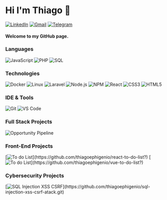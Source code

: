 # Hi I'm Thiago 👋
[![LinkedIn](https://img.shields.io/badge/-Linkedin-000?&logo=linkedin&color=blue)](https://www.linkedin.com/in/thiago-costa-12321218b/)
[![Gmail](https://img.shields.io/badge/-thiagocosta130-000?&logo=gmail&logoColor=fff&color=red)](mailto:thiagocosta130@gmail.com)
[![Telegram](https://img.shields.io/badge/-ethiagocosta-000?&logo=telegram)](https://t.me/ethiagocosta/)
#### Welcome to my GitHub page.

### Languages

![JavaScript](https://img.shields.io/badge/-JavaScript-000?&logo=JavaScript&logoColor=ddc508)
![PHP](https://img.shields.io/badge/-PHP-000?&logo=php&logoColor=8892bf)
![SQL](https://img.shields.io/badge/-SQL-000?&logo=MySQL&logoColor=4479A1)




### Technologies

![Docker](https://img.shields.io/badge/-Docker-000?&logo=Docker)
![Linux](https://img.shields.io/badge/-Linux-000?&logo=Linux&logoColor=FCC624)
![Laravel](https://img.shields.io/badge/-Laravel-000?&logo=laravel)
![Node.js](https://img.shields.io/badge/-Node.js-000?&logo=node.js)
![NPM](https://img.shields.io/badge/-NPM-000?&logo=npm)
![React](https://img.shields.io/badge/-React-000?&logo=React)
![CSS3](https://img.shields.io/badge/-CSS-000?&logo=css3&logoColor=254bdd)
![HTML5](https://img.shields.io/badge/-HTML-000?&logo=html5&logoColor=e44d26)


### IDE & Tools

![Git](https://img.shields.io/badge/-Git-000?&logo=git)
![VS Code](https://img.shields.io/badge/-VS%20Code-000?&logo=visual-studio-code&logoColor=0066b8)

### Full Stack Projects

![Opportunity Pipeline](https://img.shields.io/badge/-📉%20Opportunity%20Pipeline-000?)

### Front-End Projects

[![To do List](https://img.shields.io/badge/-✅%20To%20do%20List%20React-000?)](https://github.com/thiagoephigenio/react-to-do-list?)
[![To do List](https://img.shields.io/badge/-✅%20To%20do%20List%20Vue.js-000?)](https://github.com/thiagoephigenio/vue-to-do-list?)

### Cybersecurity Projects

[![SQL Injection XSS CSRF](https://img.shields.io/badge/-💉%20SQL%20Injection%20XSS%20CSRF-000?)](https://github.com/thiagoephigenio/sql-injection-xss-csrf-atack.git)

